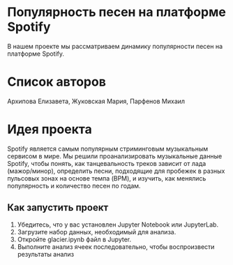# Популярность песен на платформе Spotify
В нашем проекте мы рассматриваем динамику популярности песен на платформе Spotify.

# Список авторов
Архипова Елизавета, 
Жуковская Мария, 
Парфенов Михаил

# Идея проекта 
Spotify является самым популярным стриминговым музыкальным сервисом в мире. Мы решили проанализировать музыкальные данные Spotify, чтобы понять, как танцевальность треков зависит от лада (мажор/минор), определить песни, подходящие для пробежек в разных пульсовых зонах на основе темпа (BPM), и изучить, как менялись популярность и количество песен по годам.


 

## Как запустить проект 
1. Убедитесь, что у вас установлен Jupyter Notebook или JupyterLab.
2. Загрузите набор данных, необходимый для анализа.
3. Откройте glacier.ipynb файл в Jupyter.
4. Выполните анализ ячеек последовательно, чтобы воспроизвести результаты анализ
